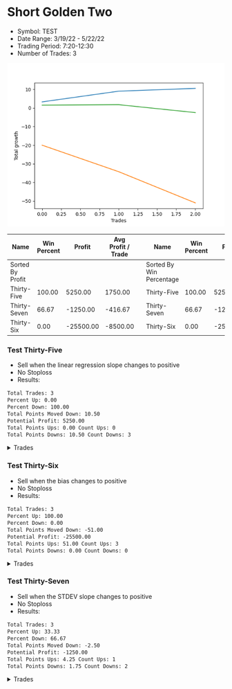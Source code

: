 # Short Golden Two 
- Symbol: TEST
- Date Range: 3/19/22 - 5/22/22
- Trading Period: 7:20-12:30
- Number of Trades: 3

![Plot](ShortGoldenTwoTEST.png)

| Name | Win Percent | Profit | Avg Profit / Trade |     | Name | Win Percent | Profit | Avg Profit / Trade |
| ---- | ----------- | ------ | ------------------ | --- | ---- | ----------- | ------ | ------------------ |
| Sorted By <br> Profit | | | | | Sorted By <br> Win Percentage ||||
| Thirty-Five | 100.00 | 5250.00 | 1750.00 |     | Thirty-Five | 100.00 | 5250.00 | 1750.00 |
| Thirty-Seven | 66.67 | -1250.00 | -416.67 |     | Thirty-Seven | 66.67 | -1250.00 | -416.67 |
| Thirty-Six | 0.00 | -25500.00 | -8500.00 |     | Thirty-Six | 0.00 | -25500.00 | -8500.00 |

### Test Thirty-Five
* Sell when the linear regression slope changes to positive
* No Stoploss
* Results:
```
Total Trades: 3
Percent Up: 0.00
Percent Down: 100.00
Total Points Moved Down: 10.50
Potential Profit: 5250.00
Total Points Ups: 0.00 Count Ups: 0
Total Points Downs: 10.50 Count Downs: 3
```

<details><summary>Trades</summary>

<code>In: 2022-07-01 07:20:00		Out: 2022-07-01 07:23:05		Total Position Time: 03:05		Total Move Down: 3.25		Total to Date: -3.25</code> <br />
<code>In: 2022-07-05 06:46:00		Out: 2022-07-05 07:03:05		Total Position Time: 17:05		Total Move Down: 5.75		Total to Date: -9.00</code> <br />
<code>In: 2022-07-05 08:05:00		Out: 2022-07-05 08:09:05		Total Position Time: 04:05		Total Move Down: 1.50		Total to Date: -10.50</code> <br />


</details>

### Test Thirty-Six
* Sell when the bias changes to positive
* No Stoploss
* Results:
```
Total Trades: 3
Percent Up: 100.00
Percent Down: 0.00
Total Points Moved Down: -51.00
Potential Profit: -25500.00
Total Points Ups: 51.00 Count Ups: 3
Total Points Downs: 0.00 Count Downs: 0
```

<details><summary>Trades</summary>

<code>In: 2022-07-01 07:20:00		Out: 2022-07-01 11:06:05		Total Position Time: 226:05		Total Move Down: -20.00		Total to Date: 20.00</code> <br />
<code>In: 2022-07-05 06:46:00		Out: 2022-07-05 07:40:05		Total Position Time: 54:05		Total Move Down: -14.25		Total to Date: 34.25</code> <br />
<code>In: 2022-07-05 08:05:00		Out: 2022-07-05 09:00:05		Total Position Time: 55:05		Total Move Down: -16.75		Total to Date: 51.00</code> <br />


</details>

### Test Thirty-Seven
* Sell when the STDEV slope changes to positive
* No Stoploss
* Results:
```
Total Trades: 3
Percent Up: 33.33
Percent Down: 66.67
Total Points Moved Down: -2.50
Potential Profit: -1250.00
Total Points Ups: 4.25 Count Ups: 1
Total Points Downs: 1.75 Count Downs: 2
```

<details><summary>Trades</summary>

<code>In: 2022-07-01 07:20:00		Out: 2022-07-01 07:58:05		Total Position Time: 38:05		Total Move Down: 1.50		Total to Date: -1.50</code> <br />
<code>In: 2022-07-05 06:46:00		Out: 2022-07-05 06:47:05		Total Position Time: 01:05		Total Move Down: 0.25		Total to Date: -1.75</code> <br />
<code>In: 2022-07-05 08:05:00		Out: 2022-07-05 08:34:05		Total Position Time: 29:05		Total Move Down: -4.25		Total to Date: 2.50</code> <br />


</details>